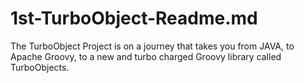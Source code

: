 # 1st-TurboObject-Readme.md
The TurboObject Project is on a journey that takes you from JAVA, to Apache Groovy, to a new and turbo charged Groovy library called TurboObjects.

